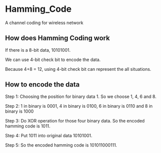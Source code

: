 # Hamming_Code
A channel coding for wireless network

## How does Hamming Coding work
If there is a 8-bit data, 10101001.

We can use 4-bit check bit to encode the data.

Because 4+8 = 12, using 4-bit check bit can represent the all situations.

## How to encode the data
Step 1: Choosing the position for binary data 1. So we choose 1, 4, 6 and 8.

Step 2: 1 in binary is 0001, 4 in binary is 0100, 6 in binary is 0110 and 8 in binary is 1000

Step 3: Do XOR operation for those four binary data. So the encoded hamming code is 1011.

Step 4: Put 1011 into original data 10101001. 

Step 5: So the encoded hamming code is 101011000111.

​                                                     
